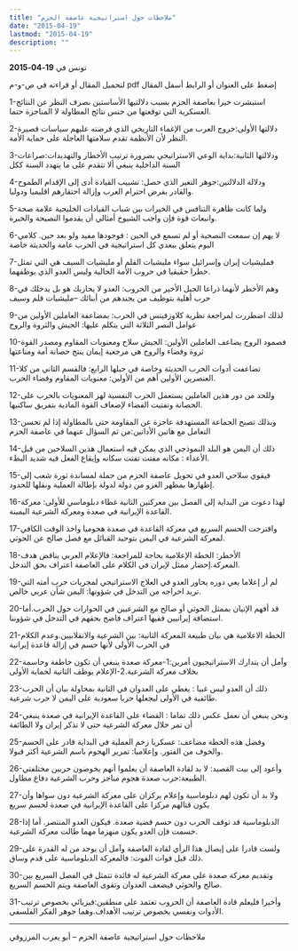 ```yaml
---
title: "ملاحظات حول استراتيجية عاصفة الحزم"
date: "2015-04-19"
lastmod: "2015-04-19"
description: ""
---
```

تونس في **19-04-2015**

لتحميل المقال أو قراءته في ص-و-م pdf إضغط على العنوان أو الرابط أسفل المقال

1-استبشرت خيرا بعاصفة الحزم بسبب دلالتيها الأساستين بصرف النظر عن النتائج العسكرية التي توقعتها من جنس نتائج المطاولة لا المناجزة حتما.

2-دلالتها الأولى:خروج العرب من الإغماء التاريخي الذي فرضته عليهم سياسات قصيرة النظر لأن الأنظمة تقدم سلامتها العاجلة على حماية الأمة.

3-ودلالتها الثانية:بداية الوعي الاستراتيجي بضرورة ترتيب الأخطار والتهديدات:صراعات السنة الداخلية ينبغي ألا تتقدم على ما يتهدد السنة ككل

4-ودلالة الدلالتين:جوهر التغير الذي حصل: تشبيب القيادة أدى إلى الإقدام الطموح والقادر بفرض احترام العرب وإزالة احتقارهم اقليميا ودوليا.

5-ولما كانت ظاهرة التنافس في الخيرات بين شباب القيادات الخليجية علامة صحة وانبعاث قوة فإن واجب الشيوخ أمثالي أن يقدموا النصيحة والخبرة.

6-لا يهم إن سمعت النصحية أو لم تسمع في الحين : فوجودها مفيد ولو بعد حين. كلامي اليوم يتعلق ببعدي كل استراتيجية في الحرب عامة والحديثة خاصة

7-فمليشيات إيران وإسرائيل سواء مليشيات القلم أو مليشيات السيف هي التي تمثل خطرا حقيقيا في حروب الأمة الحالية وليس العدو الذي يوظفهما.

8-وهم الأخطر لأنهما ذراعا الجيل الأخير من الحروب: العدو لا يحاربك هو بل يدخلك في حرب أهلية بتوظيف من يجندهم من أبنائك –مليشيات قلم وسيف

9-لذلك اضطررت لمراجعة نظرية كلاوزفيتس في الحرب: بمضاعفة العاملين الأولين من عوامل النصر الثلاثة التي يتكلم عليها: الجيش والثروة والروح

10-فصمود الروح يضاعف العاملين الأولين: الجيش سلاح ومعنويات المقاوم ومصدر القوة ثروة وفضاء والروح هي مرجعية إيمان ينتج حصانة أمة ومناعتها

11-تضاعفت أدوات الحرب الحديثة وخاصة في جيلها الرابع: فالقسم الثاني من كلا العنصرين الأولين أهم من الأولين: معنويات المقاوم وفضاء الحرب.

12-وللحد من دور هذين العاملين يستعمل الحرب النفسية لهز المعنويات بالحرب على الحصانة وتفتيت الفضاء لإضعاف القوة المادية بتفريق ساكنيها.

13-وبذلك تصبح الجماعة المستهدفة عاجزة عن المقاومة حتى بالمطاولة إذا لم تحسن التعامل مع هاتين الأداتين:من ثم السؤال عنهما في عاصفة الحزم

14-ذلك أن اليمن هو البلد النموذجي الذي يمكن فيه استعمال هذين السلاحين من قبل الأعداء : مكانه مفتت تفتت سكانه وإيقاع الفعل فيه شديد البطء.

15-فيقوي سلاحي العدو في تحويل عاصفة الحزم من حملة لمساندة ثورة شعب إلى إظهارها بمظهر الغزو من دولة لدولة بإطالة العملية ونقلها للحدود.

16-لهذا دعوت من البداية إلى الفصل بين معركتين الثانية غطاء دبلوماسي للأولى: معركة القاعدة الإيرانية في صعدة ومعركة الشرعية اليمينة.

17-واقترحت الحسم السريع في معركة القاعدة في صعدة هجوميا واخذ الوقت الكافي لمعركة الشرعية في اليمن بتوحيد القبائل مع فصل صالح عن الحوثي.

18-الأخطر: الخطة الإعلامية بحاجة للمراجعة: فالإعلام العربي يناقض هدف المعركة.إحضار ممثل لإيران في الكلام على العاصفة اعتراف بحق التدخل.

19-لم أر إعلاما يعي دوره يحاور العدو في العلاج الاستراتيجي لمجريات حرب أمته التي تريد اخراجه من التدخل في شؤونها: اليمن شأن عربي خالص.

20-قد أفهم الإتيان بممثل الحوثي أو صالح مع الشرعيين في الحوارات حول الحرب.أما استضافة إيرانيين ففيها اعتراف فاضح بحقهم في التدخل في شؤوننا.

21-الخطة الاعلامية هي بيان طبيعة المعركة الثانية: بين الشرعية والانقلابيين.وعدم الكلام في الحرب الأولى لأنها حسم في إزالة قاعدة إيرانية

22-وآمل أن يتدارك الاستراتيجيون أمرين:1-معركة صعدة ينبغي أن تكون خاطفة وحاسمة بخلاف معركة الشرعية.2-الإعلام يوظف الثانية لحماية الأولى

23-ذلك أن العدو ليس غبيا : يغطي على العدوان في الثانية بمحاولة بيان أن الحرب طائفية في الأولى ليجعلها حربا سعودية على اليمن لا حرب شرعية.

24-ونحن ينبغي أن نعمل عكس ذلك تماما : القضاء على القاعدة الإيرانية في صعدة ينبغي أن تمر خلال معركة الشرعية حتى لا تذكر إيران ولا الطائفة

25-وفضل هذه الخطة مضاعف: عسكريا زخم العملية في البداية قادر على الحسم والخوف من الفتور. وإعلاميا: تمرير الهجوم باسم الشرعية أكثر قبولا.

26-وأعود إلى بيت القصيد: لا بد لقادة العاصفة أن يعلموا أنهم يخوضون حربين مختلفتي الطبيعة:حرب صعدة هجوم مناجز وحرب الشرعية دفاع مطاول.

27-ولا بد أن تكون لهم دبلوماسية وإعلام يركزان على معركة الشرعية دون سواها وأن يكون قتالهم مركزا على القاعدة الإيرانية في صعدة لحسم سريع

28-الدبلوماسية قد توقف الحرب دون حسم قضية صعدة. فيكون العدو المنتصر. أما إذا حسمت فإن العدو يكون منهزما مهما طالت معركة الشرعية.

29-ولست قادرا على إيصال هذا الرأي لقادة العاصفة وآمل أن يوجد من له القدرة على ذلك قبل فوات الفوت: فالمعركة الدبلوماسية على قدم وساق.

30-وتقديم معركة صعدة على معركة الشرعية له فائدة تتمثل في الفصل السريع بين صالح والحوثي فيضعف العدوان وتقوى العاصفة ويتم الحسم السريع.

31-وأخيرا فليعلم قادة العاصفة أن الحروب تعتمد على منطقين:فيزيائي بخصوص ترتيب الأدوات ونفسي بخصوص ترتيب الأهداف.وهما جوهر الفكر الفلسفي.

---

ملاحظات حول استراتيجية عاصفة الحزم – أبو يعرب المرزوقي

###